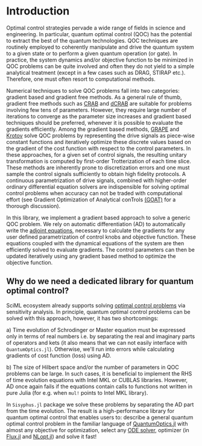 # Introduction

Optimal control strategies pervade a wide range of fields in science and engineering. In particular, quantum optimal control (QOC) has the potential to extract the best of the quantum technologies. QOC techniques are routinely employed to coherently manipulate and drive the quantum system to a given state or to perform a given quantum operation (or gate). In practice, the system dynamics and/or objective function to be minimized in QOC problems can be quite involved and often they do not yield to a simple analytical treatment (except in a few cases such as DRAG, STIRAP etc.). Therefore, one must often resort to computational methods.

Numerical techniques to solve QOC problems fall into two categories: gradient based and gradient free methods. As a general rule of thumb, gradient free methods such as [CRAB](https://arxiv.org/abs/1103.0855) and [dCRAB](https://arxiv.org/abs/1506.04601) are suitable for problems involving few tens of parameters. However, they require large number of iterations to converge as the parameter size increases and gradient based techniques should be preferred, whenever it is possible to evaluate the gradients efficiently. Among the gradient based methods, [GRAPE](https://qutip.org/docs/4.0.2/guide/guide-control.html) and [Krotov](https://qucontrol.github.io/krotov/v1.0.0/01_overview.html) solve QOC problems by representing the drive signals as piece-wise constant functions and iteratively optimize these discrete values based on the gradient of the cost function with respect to the control parameters. In these approaches, for a given set of control signals, the resulting unitary transformation is computed by first-order Trotterization of each time slice. These methods are inherently prone to discretization errors and one must sample the control signals sufficiently to obtain high fidelity protocols. A continuous parametrization of drive signals, combined with higher-order ordinary differential equation solvers are indispensible for solving optimal control problems when accuracy can not be traded with computational effort (see Gradient Optimization of Analytical conTrols [(GOAT)](https://doi.org/10.1103/physrevlett.120.150401) for a thorough discussion).

In this library, we implement a gradient based approach to solve a generic QOC problem. We rely on automatic differentiation (AD) to automatically write the [adjoint equations](https://arxiv.org/abs/1806.07366), necessary to calculate the gradients for any user defined parametrization of control knobs and objective function. These equations coupled with the dynamical equations of the system are then efficiently solved to evaluate gradients. The control parameters can then be updated iteratively using any gradient based method to optimize the objective function.

## Why do we need a dedicated library for quantum optimal control?

SciML ecosystem already supports solving [optimal control problems](https://diffeqflux.sciml.ai/dev/examples/optimal_control/) via sensitivity analysis. In principle, quantum optimal control problems can be solved with this approach, however, it has two shortcomings:

a) Time evolution of Schrodinger or Master equation must be expressed only in terms of real numbers i.e. by separating the real and imaginary parts of operators and kets (it also means that we can not easily interface with `QuantumOptics.jl`). Otherwise, we'll run into errors while calculating gradients of cost function (loss) using AD.

b) The size of Hilbert space and/or the number of parameters in QOC problems can be large. In such cases, it is beneficial to implement the RHS of time evolution equations with Intel MKL or CUBLAS libraries. However, AD once again fails if the equations contain calls to functions not written in pure Julia (for e.g. when `mul!` points to Intel MKL library).

In `Sisyphus.jl` package we solve these problems by separating the AD part from the time evolution. The result is a high-performance library for quantum optimal control that enables users to: describe a general quantum optimal control problem in the familiar language of [QuantumOptics.jl](https://docs.qojulia.org/) with almost any objective for optimization, select any [ODE solver](https://diffeq.sciml.ai/dev/solvers/ode_solve/), optimizer (in [Flux.jl](https://fluxml.ai/Flux.jl/stable/training/optimisers/#Optimiser-Reference) and [NLopt.jl](https://github.com/JuliaOpt/NLopt.jl)) and solve it fast!